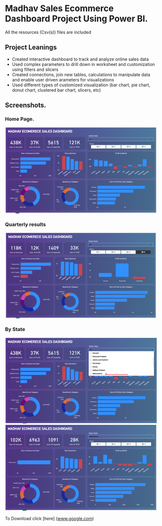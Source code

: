 # Madhav Sales Ecommerce Dashboard Project Using Power BI.
All the resources (Csv(s)) files are included
## Project Leanings

- Created interactive dashboard to track and analyze online sales data
- Used complex parameters to drill down in worksheet and customization using filters and slicers
- Created connections, join new tables, calculations to manipulate data and enable user driven arameters for visualizations
- Used different types of customized visualization (bar chart, pie chart, donut chart, clustered bar chart, slicers, etc)

## Screenshots.
### Home Page.
![alt text](Screenshots/image-1.png)
### Quarterly results
![alt text](Screenshots/image.png)
### By State
![alt text](Screenshots/image-4.png)
![alt text](Screenshots/image-3.png)

To Download click [here] (www.google.com) 